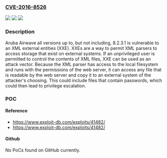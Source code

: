 ### [CVE-2016-8526](https://cve.mitre.org/cgi-bin/cvename.cgi?name=CVE-2016-8526)
![](https://img.shields.io/static/v1?label=Product&message=Aruba%20AirWave&color=blue)
![](https://img.shields.io/static/v1?label=Version&message=n%2Fa&color=blue)
![](https://img.shields.io/static/v1?label=Vulnerability&message=XML%20External%20Entity%20Vulnerability&color=brighgreen)

### Description

Aruba Airwave all versions up to, but not including, 8.2.3.1 is vulnerable to an XML external entities (XXE). XXEs are a way to permit XML parsers to access storage that exist on external systems. If an unprivileged user is permitted to control the contents of XML files, XXE can be used as an attack vector. Because the XML parser has access to the local filesystem and runs with the permissions of the web server, it can access any file that is readable by the web server and copy it to an external system of the attacker's choosing. This could include files that contain passwords, which could then lead to privilege escalation.

### POC

#### Reference
- https://www.exploit-db.com/exploits/41482/
- https://www.exploit-db.com/exploits/41482/

#### Github
No PoCs found on GitHub currently.

